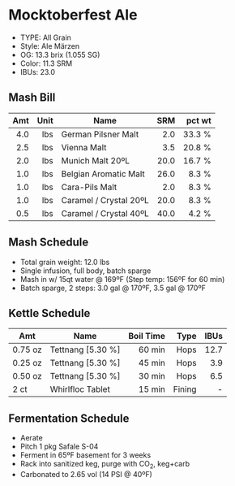 # Mocktoberfest Ale

* TYPE: All Grain
* Style: Ale Märzen
* OG: 13.3 brix (1.055 SG)
* Color: 11.3 SRM
* IBUs: 23.0

## Mash Bill

| Amt | Unit | Name                   |  SRM | pct wt |
|----:|-----:|------------------------|-----:|-------:|
| 4.0 |  lbs | German Pilsner Malt    |  2.0 | 33.3 % |
| 2.5 |  lbs | Vienna Malt            |  3.5 | 20.8 % |
| 2.0 |  lbs | Munich Malt 20ºL       | 20.0 | 16.7 % |
| 1.0 |  lbs | Belgian Aromatic Malt  | 26.0 |  8.3 % |
| 1.0 |  lbs | Cara-Pils Malt         |  2.0 |  8.3 % |
| 1.0 |  lbs | Caramel / Crystal 20ºL | 20.0 |  8.3 % |
| 0.5 |  lbs | Caramel / Crystal 40ºL | 40.0 |  4.2 % |

## Mash Schedule

* Total grain weight: 12.0 lbs
* Single infusion, full body, batch sparge
* Mash in w/ 15qt water  @ 169ºF (Step temp: 156ºF for 60 min)
* Batch sparge, 2 steps: 3.0 gal @ 170ºF, 3.5 gal @ 170ºF

## Kettle Schedule

| Amt     | Name              | Boil Time |   Type | IBUs |
|---------|-------------------|----------:|-------:|-----:|
| 0.75 oz | Tettnang [5.30 %] |    60 min |   Hops | 12.7 |
| 0.25 oz | Tettnang [5.30 %] |    45 min |   Hops |  3.9 |
| 0.50 oz | Tettnang [5.30 %] |    30 min |   Hops |  6.5 |
| 2    ct | Whirlfloc Tablet  |    15 min | Fining |    - |

## Fermentation Schedule

* Aerate
* Pitch 1 pkg Safale S-04
* Ferment in 65ºF basement for 3 weeks
* Rack into sanitized keg, purge with CO<sub>2</sub>, keg+carb
* Carbonated to 2.65 vol (14 PSI @ 40ºF)
